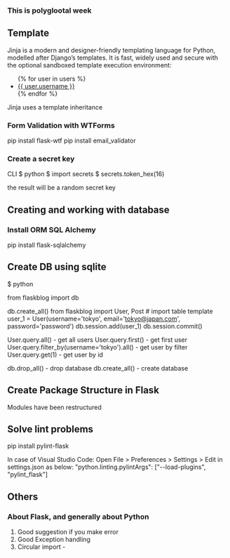 ### This is polyglootal week

## Template

Jinja is a modern and designer-friendly templating language for Python, modelled after Django’s templates. It is fast, widely used and secure with the optional sandboxed template execution environment:

<title>{% block title %}{% endblock %}</title>
<ul>
{% for user in users %}
  <li><a href="{{ user.url }}">{{ user.username }}</a></li>
{% endfor %}
</ul>

Jinja uses a template inheritance

### Form Validation with WTForms

pip install flask-wtf
pip install email_validator

### Create a secret key

CLI
$ python
$ import secrets
\$ secrets.token_hex(16)

the result will be a random secret key

## Creating and working with database

### Install ORM SQL Alchemy

pip install flask-sqlalchemy

## Create DB using sqlite

\$ python

from flaskblog import db

db.create_all()
from flaskblog import User, Post # import table template
user_1 = User(username='tokyo', email='tokyo@japan.com', password='password')
db.session.add(user_1)
db.session.commit()

User.query.all() - get all users
User.query.first() - get first user
User.query.filter_by(username='tokyo').all() - get user by filter
User.query.get(1) - get user by id

db.drop_all() - drop database
db.create_all() - create database

## Create Package Structure in Flask

Modules have been restructured

## Solve lint problems

pip install pylint-flask

In case of Visual Studio Code: Open File > Preferences > Settings > Edit in settings.json as below:
"python.linting.pylintArgs": ["--load-plugins", "pylint_flask"]

## Others

### About Flask, and generally about Python

1. Good suggestion if you make error
2. Good Exception handling
3. Circular import -
